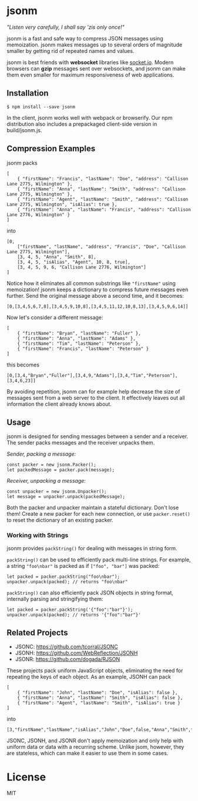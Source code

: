 jsonm
=====

_"Listen very carefully, I shall say 'zis only once!"_

jsonm is a fast and safe way to compress JSON messages using memoization.
jsonm makes messages up to several orders of magnitude smaller by getting rid
of repeated names and values.

jsonm is best friends with **websocket** libraries like [socket.io](http://socket.io/).
Modern browsers can **gzip** messages sent over websockets, and jsonm can make them
even smaller for maximum responsiveness of web applications.

## Installation

```
$ npm install --save jsonm
```

In the client, jsonm works well with webpack or browserify.
Our npm distribution also includes a prepackaged client-side version in build/jsonm.js.

## Compression Examples

jsonm packs

```
[
    { "firstName": "Francis", "lastName": "Doe", "address": "Callison Lane 2775, Wilmington" },
    { "firstName": "Anna", "lastName": "Smith", "address": "Callison Lane 2775, Wilmington" },
    { "firstName": "Agent", "lastName": "Smith", "address": "Callison Lane 2775, Wilmington", "isAlias": true },
    { "firstName": "Anna", "lastName": "Francis", "address": "Callison Lane 2776, Wilmington" }
]
```

into 

```
[0,
    ["firstName", "lastName", "address", "Francis", "Doe", "Callison Lane 2775, Wilmington"],
    [3, 4, 5, "Anna", "Smith", 8],
    [3, 4, 5, "isAlias", "Agent", 10, 8, true],
    [3, 4, 5, 9, 6, "Callison Lane 2776, Wilmington"]
]
```

Notice how it eliminates all common substrings like `"firstName"` using memoization!
jsonm keeps a dictionary to compress future messages even further. 
Send the original message above a second time, and it becomes:

```
[0,[3,4,5,6,7,8],[3,4,5,9,10,8],[3,4,5,11,12,10,8,13],[3,4,5,9,6,14]]
```

Now let's consider a different message:

```
[
    { "firstName": "Bryan", "lastName": "Fuller" },
    { "firstName": "Anna", "lastName": "Adams" },
    { "firstName": "Tim", "lastName": "Peterson" },
    { "firstName": "Francis", "lastName": "Peterson" }
]
```

this becomes

```
[0,[3,4,"Bryan","Fuller"],[3,4,9,"Adams"],[3,4,"Tim","Peterson"],[3,4,6,23]]
```

By avoiding repetition, jsonm can for example help decrease the size of messages
sent from a web server to the client. It effectively leaves out all information
the client already knows about.

## Usage

jsonm is designed for sending messages between a sender and a receiver.
The sender packs messages and the receiver unpacks them.

_Sender, packing a message:_

```
const packer = new jsonm.Packer();
let packedMessage = packer.pack(message);
```

_Receiver, unpacking a message:_

```
const unpacker = new jsonm.Unpacker();
let message = unpacker.unpack(packedMessage);
```

Both the packer and unpacker maintain a stateful dictionary. Don't lose them!
Create a new packer for each new connection, or use `packer.reset()` to
reset the dictionary of an existing packer.

### Working with Strings

jsonm provides `packString()` for dealing with messages in string form.

`packString()` can be used to efficiently pack multi-line strings. For
example, a string `"foo\nbar"` is packed as if `["foo", "bar"]` was packed:

```
let packed = packer.packString("foo\nbar");
unpacker.unpack(packed); // returns "foo\nbar"
```

`packString()` can also efficiently pack JSON objects in string format,
internally parsing and stringifying them:

```
let packed = packer.packString('{"foo":"bar"}');
unpacker.unpack(packed); // returns '{"foo":"bar"}'
```

## Related Projects

- JSONC: https://github.com/tcorral/JSONC
- JSONH: https://github.com/WebReflection/JSONH
- JSONR: https://github.com/dogada/RJSON

These projects pack uniform JavaScript objects, eliminating the
need for repeating the keys of each object. As an example, JSONH can pack

```
[
    { "firstName": "John", "lastName": "Doe", "isAlias": false },
    { "firstName": "Anna", "lastName": "Smith", "isAlias": false },
    { "firstName": "Agent", "lastName": "Smith", "isAlias": true }
]
```

into

```
[3,"firstName","lastName","isAlias","John","Doe",false,"Anna","Smith",false,"Agent","Smith",true]
```

JSONC, JSONH, and JSONR don't apply memoization and only help with uniform data
or data with a recurring scheme. Unlike jsom, however, they are stateless, which
can make it easier to use them in some cases.

# License

MIT
